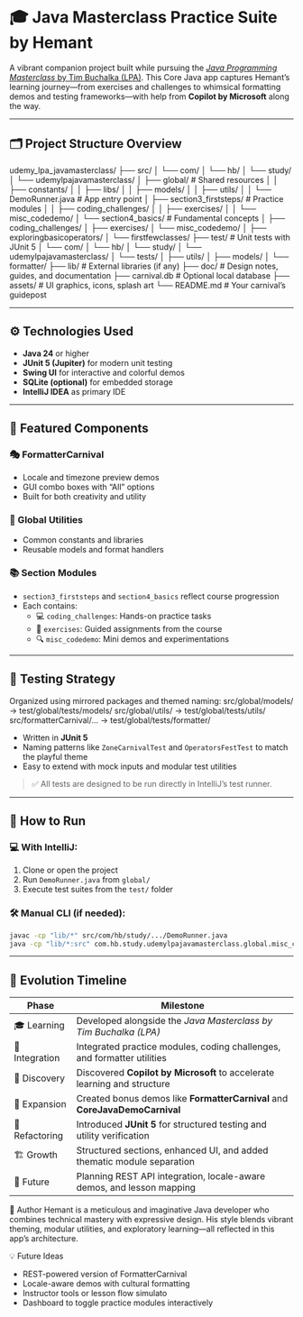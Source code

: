 # 🎓 Java Masterclass Practice Suite by Hemant

A vibrant companion project built while pursuing the [_Java Programming Masterclass_ by Tim Buchalka (LPA)](https://www.udemy.com/course/java-the-complete-java-developer-course/). This Core Java app captures Hemant’s learning journey—from exercises and challenges to whimsical formatting demos and testing frameworks—with help from **Copilot by Microsoft** along the way.

---

## 🗂️ Project Structure Overview
udemy_lpa_javamasterclass/
├── src/
│   └── com/
│       └── hb/
│           └── study/
│               └── udemylpajavamasterclass/
│                   ├── global/                     # Shared resources
│                   │   ├── constants/
│                   │   ├── libs/
│                   │   ├── models/
│                   │   ├── utils/
│                   │   └── DemoRunner.java         # App entry point
│                   ├── section3_firststeps/        # Practice modules
│                   │   ├── coding_challenges/
│                   │   ├── exercises/
│                   │   └── misc_codedemo/
│                   └── section4_basics/            # Fundamental concepts
│                       ├── coding_challenges/
│                       ├── exercises/
│                       └── misc_codedemo/
│                           ├── exploringbasicoperators/
│                           └── firstfewclasses/
├── test/                              # Unit tests with JUnit 5
│   └── com/
│       └── hb/
│           └── study/
│               └── udemylpajavamasterclass/
│                   └── tests/
│                       ├── utils/
│                       ├── models/
│                       └── formatter/
├── lib/                               # External libraries (if any)
├── doc/                               # Design notes, guides, and documentation
├── carnival.db                        # Optional local database
├── assets/                            # UI graphics, icons, splash art
└── README.md                          # Your carnival’s guidepost

---

## ⚙️ Technologies Used

- **Java 24** or higher
- **JUnit 5 (Jupiter)** for modern unit testing
- **Swing UI** for interactive and colorful demos
- **SQLite (optional)** for embedded storage
- **IntelliJ IDEA** as primary IDE

---

## 🎪 Featured Components

### 🎭 FormatterCarnival
- Locale and timezone preview demos
- GUI combo boxes with “All” options
- Built for both creativity and utility

### 🧩 Global Utilities
- Common constants and libraries
- Reusable models and format handlers

### 📚 Section Modules
- `section3_firststeps` and `section4_basics` reflect course progression
- Each contains:
    - 💻 `coding_challenges`: Hands-on practice tasks
    - 📖 `exercises`: Guided assignments from the course
    - 🔍 `misc_codedemo`: Mini demos and experimentations

---

## 🧪 Testing Strategy

Organized using mirrored packages and themed naming:
src/global/models/           → test/global/tests/models/ src/global/utils/            → test/global/tests/utils/ src/formatterCarnival/...    → test/global/tests/formatter/


- Written in **JUnit 5**
- Naming patterns like `ZoneCarnivalTest` and `OperatorsFestTest` to match the playful theme
- Easy to extend with mock inputs and modular test utilities

> ✅ All tests are designed to be run directly in IntelliJ’s test runner.

---

## 🎯 How to Run

### 💻 With IntelliJ:
1. Clone or open the project
2. Run `DemoRunner.java` from `global/`
3. Execute test suites from the `test/` folder

### 🛠️ Manual CLI (if needed):
```bash
javac -cp "lib/*" src/com/hb/study/.../DemoRunner.java
java -cp "lib/*:src" com.hb.study.udemylpajavamasterclass.global.misc_codedemo.DemoRunner
```
---
## 🌈 Evolution Timeline

| Phase         | Milestone                                                                 |
|---------------|---------------------------------------------------------------------------|
| 🎓 Learning    | Developed alongside the *Java Masterclass by Tim Buchalka (LPA)*         |
| 🤝 Integration | Integrated practice modules, coding challenges, and formatter utilities  |
| 🤖 Discovery   | Discovered **Copilot by Microsoft** to accelerate learning and structure |
| 🎡 Expansion   | Created bonus demos like **FormatterCarnival** and **CoreJavaDemoCarnival** |
| 🧪 Refactoring | Introduced **JUnit 5** for structured testing and utility verification    |
| 🏗️ Growth      | Structured sections, enhanced UI, and added thematic module separation    |
| 🔮 Future       | Planning REST API integration, locale-aware demos, and lesson mapping    |




👤 Author
Hemant is a meticulous and imaginative Java developer who combines technical mastery with expressive design. His style blends vibrant theming, modular utilities, and exploratory learning—all reflected in this app’s architecture.

💡 Future Ideas
- REST-powered version of FormatterCarnival
- Locale-aware demos with cultural formatting
- Instructor tools or lesson flow simulato
- Dashboard to toggle practice modules interactively
